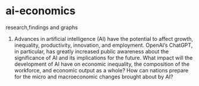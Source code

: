 # ai-economics
research,findings and graphs

1. Advances in artificial intelligence (AI) have the potential to affect growth, inequality, productivity, innovation, and employment. OpenAI’s ChatGPT, in particular, has greatly increased public awareness about the significance of AI and its implications for the future. What impact will the development of AI have on economic inequality, the composition of the workforce, and economic output as a whole? How can nations prepare for the micro and macroeconomic changes brought about by AI?




